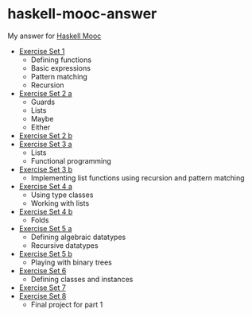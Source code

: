 # haskell-mooc-answer

My answer for [Haskell Mooc](https://haskell.mooc.fi/)

- [Exercise Set 1](./Set1.hs)
    - Defining functions
    - Basic expressions
    - Pattern matching
    - Recursion
- [Exercise Set 2 a](./Set2a.hs)
    - Guards
    - Lists
    - Maybe
    - Either
- [Exercise Set 2 b](./Set2b.hs)
- [Exercise Set 3 a](./Set3a.hs)
    - Lists
    - Functional programming
- [Exercise Set 3 b](./Set3b.hs)
    - Implementing list functions using recursion and pattern matching
- [Exercise Set 4 a](./Set4a.hs)
    - Using type classes
    - Working with lists
- [Exercise Set 4 b](./Set4b.hs)
    - Folds
- [Exercise Set 5 a](./Set5a.hs)
    - Defining algebraic datatypes
    - Recursive datatypes
- [Exercise Set 5 b](./Set5b.hs)
    - Playing with binary trees
- [Exercise Set 6](./Set6.hs)
    - Defining classes and instances
- [Exercise Set 7](./Set7.hs)
- [Exercise Set 8](./Set8.hs)
    - Final project for part 1